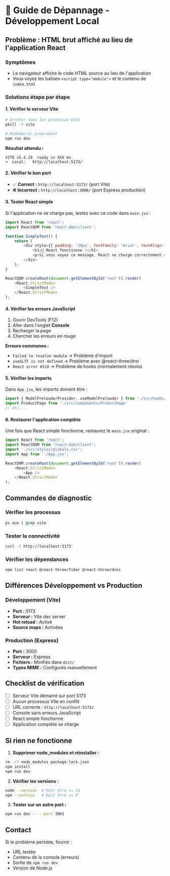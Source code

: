 # 🔧 Guide de Dépannage - Développement Local

## Problème : HTML brut affiché au lieu de l'application React

### Symptômes
- Le navigateur affiche le code HTML source au lieu de l'application
- Vous voyez les balises `<script type="module">` et le contenu de `index.html`

### Solutions étape par étape

#### 1. Vérifier le serveur Vite
```bash
# Arrêter tous les processus Vite
pkill -f vite

# Redémarrer proprement
npm run dev
```

**Résultat attendu :**
```
VITE v5.4.19  ready in XXX ms
➜  Local:   http://localhost:5173/
```

#### 2. Vérifier le bon port
- ✅ **Correct :** `http://localhost:5173/` (port Vite)
- ❌ **Incorrect :** `http://localhost:3000/` (port Express production)

#### 3. Tester React simple
Si l'application ne se charge pas, testez avec ce code dans `main.jsx` :

```javascript
import React from 'react';
import ReactDOM from 'react-dom/client';

function SimpleTest() {
    return (
        <div style={{ padding: '20px', fontFamily: 'Arial', textAlign: 'center' }}>
            <h1>🎉 React fonctionne !</h1>
            <p>Si vous voyez ce message, React se charge correctement.</p>
        </div>
    );
}

ReactDOM.createRoot(document.getElementById('root')).render(
    <React.StrictMode>
        <SimpleTest />
    </React.StrictMode>
);
```

#### 4. Vérifier les erreurs JavaScript
1. Ouvrir DevTools (F12)
2. Aller dans l'onglet **Console**
3. Recharger la page
4. Chercher les erreurs en rouge

**Erreurs communes :**
- `Failed to resolve module` → Problème d'import
- `useGLTF is not defined` → Problème avec @react-three/drei
- `React error #310` → Problème de hooks (normalement résolu)

#### 5. Vérifier les imports
Dans `App.jsx`, les imports doivent être :
```javascript
import { ModelPreloaderProvider, useModelPreloader } from './src/hooks/useModelPreloader'
import ProductPage from './src/components/ProductPage'
// etc...
```

#### 6. Restaurer l'application complète
Une fois que React simple fonctionne, restaurez le `main.jsx` original :
```javascript
import React from 'react';
import ReactDOM from 'react-dom/client';
import './src/styles/globals.css';
import App from './App.jsx';

ReactDOM.createRoot(document.getElementById('root')).render(
    <React.StrictMode>
        <App />
    </React.StrictMode>
);
```

## Commandes de diagnostic

### Vérifier les processus
```bash
ps aux | grep vite
```

### Tester la connectivité
```bash
curl -I http://localhost:5173
```

### Vérifier les dépendances
```bash
npm list react @react-three/fiber @react-three/drei
```

## Différences Développement vs Production

### Développement (Vite)
- **Port :** 5173
- **Serveur :** Vite dev server
- **Hot reload :** Activé
- **Source maps :** Activées

### Production (Express)
- **Port :** 3000
- **Serveur :** Express
- **Fichiers :** Minifiés dans `dist/`
- **Types MIME :** Configurés manuellement

## Checklist de vérification

- [ ] Serveur Vite démarré sur port 5173
- [ ] Aucun processus Vite en conflit
- [ ] URL correcte : `http://localhost:5173/`
- [ ] Console sans erreurs JavaScript
- [ ] React simple fonctionne
- [ ] Application complète se charge

## Si rien ne fonctionne

1. **Supprimer node_modules et réinstaller :**
```bash
rm -rf node_modules package-lock.json
npm install
npm run dev
```

2. **Vérifier les versions :**
```bash
node --version  # Doit être >= 16
npm --version   # Doit être >= 8
```

3. **Tester sur un autre port :**
```bash
npm run dev -- --port 3001
```

## Contact
Si le problème persiste, fournir :
- URL testée
- Contenu de la console (erreurs)
- Sortie de `npm run dev`
- Version de Node.js 